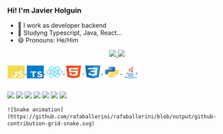 ### Hi! I'm Javier Holguin

- 🔭 I work as developer backend
- 🌱 Studyng Typescript, Java, React...
- 😄 Pronouns: He/Him

<div align="center">
  <a href="https://github.com/javierhol">
  <img height="180em" src="https://github-readme-stats.vercel.app/api?username=javierhol&show_icons=true&theme=tokyonight&include_all_commits=true&count_private=true"/>
  <img height="180em" src="https://github-readme-stats.vercel.app/api/top-langs/?username=javierhol&layout=compact&langs_count=7&theme=tokyonight"/>
</div>

<div style="display: inline_block"><br>
  <img align="center" alt="Rafa-Js" height="30" width="40" src="https://raw.githubusercontent.com/devicons/devicon/master/icons/javascript/javascript-plain.svg">
  <img align="center" alt="Rafa-Ts" height="30" width="40" src="https://raw.githubusercontent.com/devicons/devicon/master/icons/typescript/typescript-plain.svg">
  <img align="center" alt="Rafa-React" height="30" width="40" src="https://raw.githubusercontent.com/devicons/devicon/master/icons/react/react-original.svg">
  <img align="center" alt="Rafa-HTML" height="30" width="40" src="https://raw.githubusercontent.com/devicons/devicon/master/icons/html5/html5-original.svg">
  <img align="center" alt="Rafa-CSS" height="30" width="40" src="https://raw.githubusercontent.com/devicons/devicon/master/icons/css3/css3-original.svg">
  <img align="center" alt="Rafa-Python" height="30" width="40" src="https://raw.githubusercontent.com/devicons/devicon/master/icons/python/python-original.svg">
  <img align="center" alt="Rafa-Csharp" height="30" width="40" src="https://raw.githubusercontent.com/devicons/devicon/master/icons/java/java-original.svg">
</div>

##

<div> 
  <a href="" target="_blank"><img src="https://img.shields.io/badge/Express.js-404D59?style=for-the-badge" target="_blank"></a>
  <a href="https://instagram.com/rafaballerini" target="_blank"><img src="https://img.shields.io/badge/Node.js-43853D?style=for-the-badge&logo=node.js&logoColor=white" target="_blank"></a>
 	<a href="https://www.twitch.tv/rafaballerinii" target="_blank"><img src="https://img.shields.io/badge/Visual_Studio_Code-0078D4?style=for-the-badge&logo=visual%20studio%20code&logoColor=white" target="_blank"></a>
 <a href="https://discord.gg/pDbY76q8Qf" target="_blank"><img src="https://img.shields.io/badge/MongoDB-4EA94B?style=for-the-badge&logo=mongodb&logoColor=white" target="_blank"></a> 
 <a href="" target="_blank"><img src="https://img.shields.io/badge/MySQL-00000F?style=for-the-badge&logo=mysql&logoColor=white" target="_blank"></a> 
  <a href = ""><img src="https://img.shields.io/badge/Linux-FCC624?style=for-the-badge&logo=linux&logoColor=black" target="_blank"></a>
  <a href="" target="_blank"><img src="https://img.shields.io/badge/json%20web%20tokens-323330?style=for-the-badge&logo=json-web-tokens&logoColor=pink" target="_blank"></a> 
  
    ![Snake animation](https://github.com/rafaballerini/rafaballerini/blob/output/github-contribution-grid-snake.svg)
  
</div>


